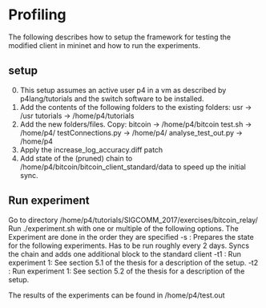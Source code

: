 # Profiling

The following describes how to setup the framework for testing the modified client in mininet and how to run the experiments.

## setup
0. This setup assumes an active user p4 in a vm as described by p4lang/tutorials and the switch software to be installed.
1. Add the contents of the following folders to the existing folders:
   usr -> /usr
   tutorials -> /home/p4/tutorials
2. Add the new folders/files. Copy:
   bitcoin -> /home/p4/bitcoin
   test.sh -> /home/p4/
   testConnections.py -> /home/p4/
   analyse_test_out.py -> /home/p4
3. Apply the increase_log_accuracy.diff patch
4. Add state of the (pruned) chain to /home/p4/bitcoin/bitcoin_client_standard/data to speed up the initial sync.

## Run experiment

Go to directory /home/p4/tutorials/SIGCOMM_2017/exercises/bitcoin_relay/
Run ./experiment.sh with one or multiple of the following options. The Experiment are done in the order they are specified
-s   : Prepares the state for the following experiments. Has to be run roughly every 2 days. Syncs the chain and adds one additional block to the standard client
-t1  : Run experiment 1: See section 5.1 of the thesis for a description of the setup.
-t2  : Run experiment 1: See section 5.2 of the thesis for a description of the setup.

The results of the experiments can be found in /home/p4/test.out
